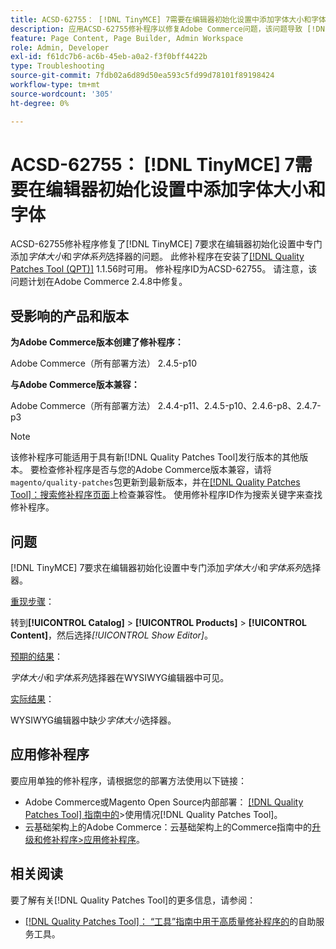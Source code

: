 ```yaml
---
title: ACSD-62755： [!DNL TinyMCE] 7需要在编辑器初始化设置中添加字体大小和字体
description: 应用ACSD-62755修补程序以修复Adobe Commerce问题，该问题导致 [!DNL TinyMCE] 7要求在编辑器初始化设置中专门添加*font size*和*font family*。
feature: Page Content, Page Builder, Admin Workspace
role: Admin, Developer
exl-id: f61dc7b6-ac6b-45eb-a0a2-f3f0bff4422b
type: Troubleshooting
source-git-commit: 7fdb02a6d89d50ea593c5fd99d78101f89198424
workflow-type: tm+mt
source-wordcount: '305'
ht-degree: 0%

---
```


# ACSD-62755： [!DNL TinyMCE] 7需要在编辑器初始化设置中添加字体大小和字体

ACSD-62755修补程序修复了[!DNL TinyMCE] 7要求在编辑器初始化设置中专门添加&#x200B;*字体大小*&#x200B;和&#x200B;*字体系列*&#x200B;选择器的问题。 此修补程序在安装了[[!DNL Quality Patches Tool (QPT)]](/help/tools/quality-patches-tool/quality-patches-tool-to-self-serve-quality-patches.md) 1.1.56时可用。 修补程序ID为ACSD-62755。 请注意，该问题计划在Adobe Commerce 2.4.8中修复。

## 受影响的产品和版本

**为Adobe Commerce版本创建了修补程序：**

Adobe Commerce（所有部署方法） 2.4.5-p10

**与Adobe Commerce版本兼容：**

Adobe Commerce（所有部署方法） 2.4.4-p11、2.4.5-p10、2.4.6-p8、2.4.7-p3

>[!NOTE]
>
>该修补程序可能适用于具有新[!DNL Quality Patches Tool]发行版本的其他版本。 要检查修补程序是否与您的Adobe Commerce版本兼容，请将`magento/quality-patches`包更新到最新版本，并在[[!DNL Quality Patches Tool]：搜索修补程序页面](https://experienceleague.adobe.com/tools/commerce-quality-patches/index.html?lang=zh-Hans)上检查兼容性。 使用修补程序ID作为搜索关键字来查找修补程序。

## 问题

[!DNL TinyMCE] 7要求在编辑器初始化设置中专门添加&#x200B;*字体大小*&#x200B;和&#x200B;*字体系列*&#x200B;选择器。

<u>重现步骤</u>：

转到&#x200B;**[!UICONTROL Catalog]** > **[!UICONTROL Products]** > **[!UICONTROL Content]**，然后选择&#x200B;*[!UICONTROL Show Editor]*。

<u>预期的结果</u>：

*字体大小*&#x200B;和&#x200B;*字体系列*&#x200B;选择器在WYSIWYG编辑器中可见。

<u>实际结果</u>：

WYSIWYG编辑器中缺少&#x200B;*字体大小*&#x200B;选择器。

## 应用修补程序

要应用单独的修补程序，请根据您的部署方法使用以下链接：

* Adobe Commerce或Magento Open Source内部部署： [[!DNL Quality Patches Tool] 指南中的](/help/tools/quality-patches-tool/usage.md)>使用情况[!DNL Quality Patches Tool]。
* 云基础架构上的Adobe Commerce：云基础架构上的Commerce指南中的[升级和修补程序>应用修补程序](https://experienceleague.adobe.com/docs/commerce-cloud-service/user-guide/develop/upgrade/apply-patches.html?lang=zh-Hans)。

## 相关阅读

要了解有关[!DNL Quality Patches Tool]的更多信息，请参阅：

* [[!DNL Quality Patches Tool]： “工具”指南中用于高质量修补程序的](/help/tools/quality-patches-tool/quality-patches-tool-to-self-serve-quality-patches.md)的自助服务工具。
